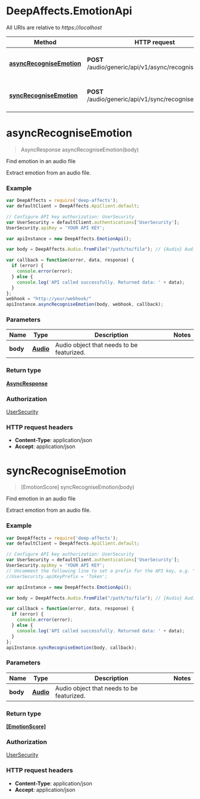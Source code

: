 # DeepAffects.EmotionApi

All URIs are relative to *https://localhost*

Method | HTTP request | Description
------------- | ------------- | -------------
[**asyncRecogniseEmotion**](EmotionApi.md#asyncRecogniseEmotion) | **POST** /audio/generic/api/v1/async/recognise_emotion | Find emotion in an audio file
[**syncRecogniseEmotion**](EmotionApi.md#syncRecogniseEmotion) | **POST** /audio/generic/api/v1/sync/recognise_emotion | Find emotion in an audio file


<a name="asyncRecogniseEmotion"></a>
# **asyncRecogniseEmotion**
> AsyncResponse asyncRecogniseEmotion(body)

Find emotion in an audio file

Extract emotion from an audio file.

### Example
```javascript
var DeepAffects = require('deep-affects');
var defaultClient = DeepAffects.ApiClient.default;

// Configure API key authorization: UserSecurity
var UserSecurity = defaultClient.authentications['UserSecurity'];
UserSecurity.apiKey = 'YOUR API KEY';

var apiInstance = new DeepAffects.EmotionApi();

var body = DeepAffects.Audio.fromFile("/path/to/file"); // {Audio} Audio object

var callback = function(error, data, response) {
  if (error) {
    console.error(error);
  } else {
    console.log('API called successfully. Returned data: ' + data);
  }
};
webhook = "http://your/webhook/"
apiInstance.asyncRecogniseEmotion(body, webhook, callback);
```

### Parameters

Name | Type | Description  | Notes
------------- | ------------- | ------------- | -------------
 **body** | [**Audio**](Audio.md)| Audio object that needs to be featurized. |

### Return type

[**AsyncResponse**](AsyncResponse.md)

### Authorization

[UserSecurity](../README.md#UserSecurity)

### HTTP request headers

 - **Content-Type**: application/json
 - **Accept**: application/json

<a name="syncRecogniseEmotion"></a>
# **syncRecogniseEmotion**
> [EmotionScore] syncRecogniseEmotion(body)

Find emotion in an audio file

Extract emotion from an audio file.

### Example
```javascript
var DeepAffects = require('deep-affects');
var defaultClient = DeepAffects.ApiClient.default;

// Configure API key authorization: UserSecurity
var UserSecurity = defaultClient.authentications['UserSecurity'];
UserSecurity.apiKey = 'YOUR API KEY';
// Uncomment the following line to set a prefix for the API key, e.g. "Token" (defaults to null)
//UserSecurity.apiKeyPrefix = 'Token';

var apiInstance = new DeepAffects.EmotionApi();

var body = DeepAffects.Audio.fromFile("/path/to/file"); // {Audio} Audio object

var callback = function(error, data, response) {
  if (error) {
    console.error(error);
  } else {
    console.log('API called successfully. Returned data: ' + data);
  }
};
apiInstance.syncRecogniseEmotion(body, callback);
```

### Parameters

Name | Type | Description  | Notes
------------- | ------------- | ------------- | -------------
 **body** | [**Audio**](Audio.md)| Audio object that needs to be featurized. |

### Return type

[**[EmotionScore]**](EmotionScore.md)

### Authorization

[UserSecurity](../README.md#UserSecurity)

### HTTP request headers

 - **Content-Type**: application/json
 - **Accept**: application/json
